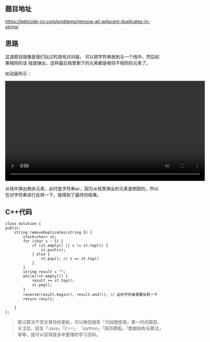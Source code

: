 ## 题目地址 
https://leetcode-cn.com/problems/remove-all-adjacent-duplicates-in-string/

## 思路 

这道题目就像是我们玩过的游戏对对碰， 可以把字符串放到与一个栈中，然后如果相同的话 栈就弹出，这样最后栈里剩下的元素都是相邻不相同的元素了。

如动画所示：

<video src='../video/1047.删除字符串中的所有相邻重复项.mp4' controls='controls' width='640' height='320' autoplay='autoplay'> Your browser does not support the video tag.</video></div>

从栈中弹出剩余元素，此时是字符串ac，因为从栈里弹出的元素是倒叙的，所以在对字符串进行反转一下，就得到了最终的结果。 

## C++代码 

```
class Solution {
public:
    string removeDuplicates(string S) {
        stack<char> st;
        for (char s : S) {
            if (st.empty() || s != st.top()) {
                st.push(s);
            } else {
                st.pop(); // s == st.top()
            }
        }
        string result = "";
        while(!st.empty()) {
            result += st.top();
            st.pop();
        }
        reverse(result.begin(), result.end()); // 此时字符串需要反转一下
        return result;

    }
};
```

> 更过算法干货文章持续更新，可以微信搜索「代码随想录」第一时间围观，关注后，回复「Java」「C++」 「python」「简历模板」「数据结构与算法」等等，就可以获得我多年整理的学习资料。

